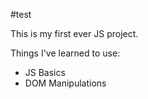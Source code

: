 #test


This is my first ever JS project.

Things I've learned to use:

- JS Basics
- DOM Manipulations
